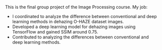 This is the final group project of the Image Processing course. 
My job: 
- I coordinated to analyze the difference between conventional and deep learning methods in dehazing O-HAZE dataset images.
- Developed a deep learning model for dehazing images using TensorFlow and gained SSIM around 0.75.
- Contributed to analyzing the differences between conventional and deep learning methods.